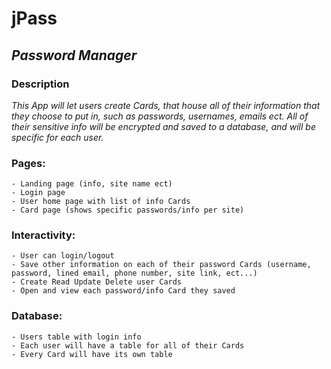 #   **jPass**
##  *Password Manager*

### **Description**
*This App will let users create Cards, that house all of their information that they choose to put in, such as passwords, usernames, emails ect. All of their sensitive info will be encrypted and saved to a database, and will be specific for each user.*

### **Pages:**
    - Landing page (info, site name ect)
    - Login page
    - User home page with list of info Cards
    - Card page (shows specific passwords/info per site)

### **Interactivity:**
    - User can login/logout
    - Save other information on each of their password Cards (username, password, lined email, phone number, site link, ect...)
    - Create Read Update Delete user Cards
    - Open and view each password/info Card they saved

### **Database:**
    - Users table with login info
    - Each user will have a table for all of their Cards
    - Every Card will have its own table
